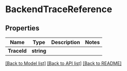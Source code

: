 # BackendTraceReference

## Properties

Name | Type | Description | Notes
------------ | ------------- | ------------- | -------------
**TraceId** | **string** |  | 

[[Back to Model list]](../README.md#documentation-for-models) [[Back to API list]](../README.md#documentation-for-api-endpoints) [[Back to README]](../README.md)


